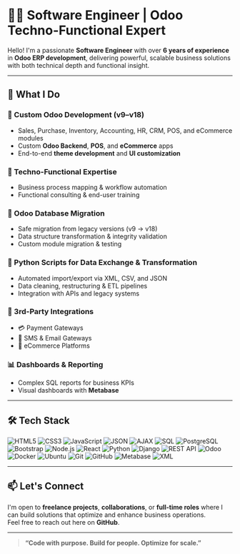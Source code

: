 # 👨‍💻 Software Engineer | Odoo Techno-Functional Expert

Hello! I'm a passionate **Software Engineer** with over **6 years of experience** in **Odoo ERP development**, delivering powerful, scalable business solutions with both technical depth and functional insight.

---

## 🚀 What I Do

### 🔧 Custom Odoo Development (v9–v18)
- Sales, Purchase, Inventory, Accounting, HR, CRM, POS, and eCommerce modules  
- Custom **Odoo Backend**, **POS**, and **eCommerce** apps  
- End-to-end **theme development** and **UI customization**

### 🧠 Techno-Functional Expertise
- Business process mapping & workflow automation  
- Functional consulting & end-user training

### 🔄 Odoo Database Migration
- Safe migration from legacy versions (v9 → v18)  
- Data structure transformation & integrity validation  
- Custom module migration & testing

### 🐍 Python Scripts for Data Exchange & Transformation
- Automated import/export via XML, CSV, and JSON  
- Data cleaning, restructuring & ETL pipelines  
- Integration with APIs and legacy systems

### 🔗 3rd-Party Integrations
- 💳 Payment Gateways  
- 📲 SMS & Email Gateways  
- 🛒 eCommerce Platforms

### 📊 Dashboards & Reporting
- Complex SQL reports for business KPIs  
- Visual dashboards with **Metabase**  

---

## 🛠 Tech Stack

![HTML5](https://img.shields.io/badge/HTML5-E34F26?logo=html5&logoColor=white)
![CSS3](https://img.shields.io/badge/CSS3-1572B6?logo=css3&logoColor=white)
![JavaScript](https://img.shields.io/badge/JavaScript-F7DF1E?logo=javascript&logoColor=black)
![JSON](https://img.shields.io/badge/JSON-000000?logo=json&logoColor=white)
![AJAX](https://img.shields.io/badge/AJAX-007FFF?logo=ajax&logoColor=white)
![SQL](https://img.shields.io/badge/SQL-4479A1?logo=sqlite&logoColor=white)
![PostgreSQL](https://img.shields.io/badge/PostgreSQL-316192?logo=postgresql&logoColor=white)
![Bootstrap](https://img.shields.io/badge/Bootstrap-7952B3?logo=bootstrap&logoColor=white)
![Node.js](https://img.shields.io/badge/Node.js-339933?logo=node.js&logoColor=white)
![React](https://img.shields.io/badge/React-20232A?logo=react&logoColor=61DAFB)
![Python](https://img.shields.io/badge/Python-3670A0?logo=python&logoColor=white)
![Django](https://img.shields.io/badge/Django-092E20?logo=django&logoColor=white)
![REST API](https://img.shields.io/badge/REST--API-FF6F00?logo=fastapi&logoColor=white)
![Odoo](https://img.shields.io/badge/Odoo-8B1C62?logo=odoo&logoColor=white)
![Docker](https://img.shields.io/badge/Docker-2496ED?logo=docker&logoColor=white)
![Ubuntu](https://img.shields.io/badge/Ubuntu-E95420?logo=ubuntu&logoColor=white)
![Git](https://img.shields.io/badge/Git-F05032?logo=git&logoColor=white)
![GitHub](https://img.shields.io/badge/GitHub-181717?logo=github&logoColor=white)
![Metabase](https://img.shields.io/badge/Metabase-509EE3?logo=metabase&logoColor=white)
![XML](https://img.shields.io/badge/XML-FF5722?logo=xml&logoColor=white)

---

## 📫 Let's Connect

I'm open to **freelance projects**, **collaborations**, or **full-time roles** where I can build solutions that optimize and enhance business operations.  
Feel free to reach out here on **GitHub**.

---

> **“Code with purpose. Build for people. Optimize for scale.”**
